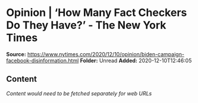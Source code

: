 # Opinion | ‘How Many Fact Checkers Do They Have?’ - The New York Times

**Source:** https://www.nytimes.com/2020/12/10/opinion/biden-campaign-facebook-disinformation.html
**Folder:** Unread
**Added:** 2020-12-10T12:46:05




## Content
*Content would need to be fetched separately for web URLs*
